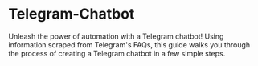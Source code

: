 # Telegram-Chatbot
Unleash the power of automation with a Telegram chatbot! Using information scraped from Telegram's FAQs, this guide walks you through the process of creating a Telegram chatbot in a few simple steps.
